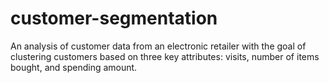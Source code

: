 # customer-segmentation
An analysis of customer data from an electronic retailer with the goal of clustering customers based on three key attributes: visits, number of items bought, and spending amount.
